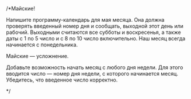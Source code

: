 /*Майские!

Напишите программу-календарь для мая месяца. Она должна проверять введенный номер дня и сообщать,
выходной этот день или рабочий. Выходными считаются все субботы и воскресенья, а также даты с 1 по 5 число и с 8 по 10 число включительно.
Наш месяц всегда начинается с понедельника.

Майские — усложнение.

Добавьте возможность начать месяц с любого дня недели. Для этого вводится число — номер дня недели,
с которого начинается месяц. Убедитесь, что введенное число корректно.


*/